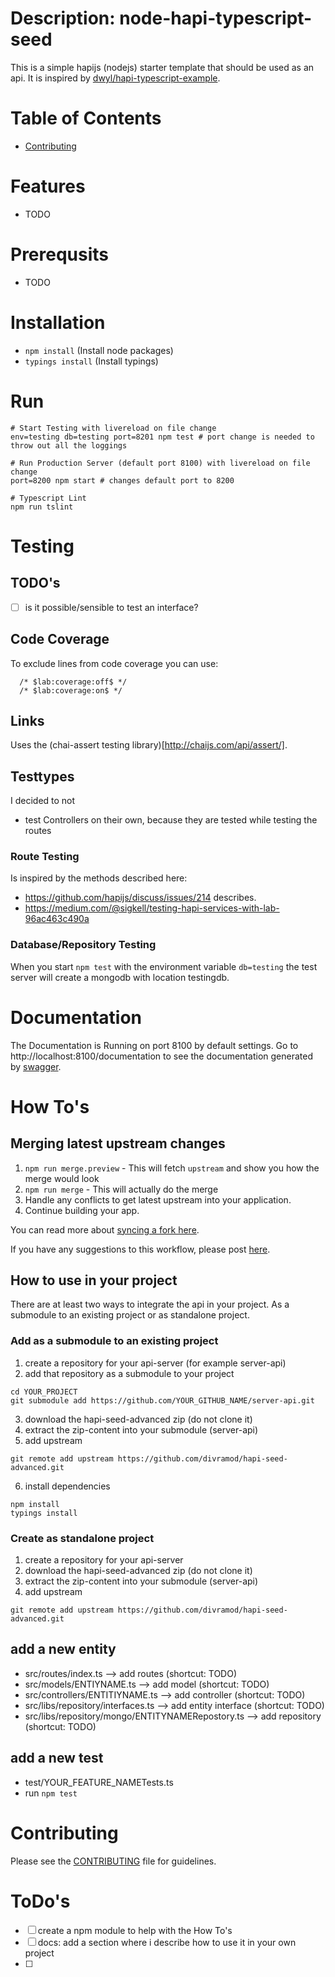 # Description: node-hapi-typescript-seed

This is a simple hapijs (nodejs) starter template that should be used as an api.
It is inspired by [dwyl/hapi-typescript-example](https://github.com/dwyl/hapi-typescript-example/tree/master/src).

# Table of Contents

- [Contributing](#contributing)

# Features
- TODO

# Prerequsits
- TODO

# Installation

* ```npm install``` (Install node packages)
* ```typings install``` (Install typings)

# Run

```
# Start Testing with livereload on file change
env=testing db=testing port=8201 npm test # port change is needed to throw out all the loggings

# Run Production Server (default port 8100) with livereload on file change
port=8200 npm start # changes default port to 8200

# Typescript Lint
npm run tslint
```

# Testing

## TODO's
- [ ] is it possible/sensible to test an interface?

## Code Coverage
To exclude lines from code coverage you can use:
```
  /* $lab:coverage:off$ */
  /* $lab:coverage:on$ */
```

## Links
Uses the (chai-assert testing library)[http://chaijs.com/api/assert/].

## Testtypes
I decided to not
- test Controllers on their own, because they are tested while testing the routes

### Route Testing
Is inspired by the methods described here:
- https://github.com/hapijs/discuss/issues/214 describes.
- https://medium.com/@sigkell/testing-hapi-services-with-lab-96ac463c490a

### Database/Repository Testing
When you start ```npm test``` with the environment variable ```db=testing``` the test server will create a mongodb with location testingdb.

# Documentation
The Documentation is Running on port 8100 by default settings.
Go to http://localhost:8100/documentation to see the documentation generated by [swagger](http://swagger.io/).

# How To's

## Merging latest upstream changes

1. `npm run merge.preview` - This will fetch `upstream` and show you how the merge would look
2. `npm run merge` - This will actually do the merge
3. Handle any conflicts to get latest upstream into your application.
4. Continue building your app.

You can read more about [syncing a fork here](https://help.github.com/articles/syncing-a-fork/).

If you have any suggestions to this workflow, please post [here](https://github.com/divramod/hapi-seed-advanced/issues).

## How to use in your project
There are at least two ways to integrate the api in your project. As a submodule to an existing project or as standalone project.

### Add as a submodule to an existing project
1. create a repository for your api-server (for example server-api)
2. add that repository as a submodule to your project
```
cd YOUR_PROJECT
git submodule add https://github.com/YOUR_GITHUB_NAME/server-api.git
```
3. download the hapi-seed-advanced zip (do not clone it)
4. extract the zip-content into your submodule (server-api)
5. add upstream
```
git remote add upstream https://github.com/divramod/hapi-seed-advanced.git
```
6. install dependencies
```
npm install
typings install
```

### Create as standalone project
1. create a repository for your api-server
2. download the hapi-seed-advanced zip (do not clone it)
3. extract the zip-content into your submodule (server-api)
4. add upstream
```
git remote add upstream https://github.com/divramod/hapi-seed-advanced.git
```

## add a new entity
* src/routes/index.ts --> add routes (shortcut: TODO)
* src/models/ENTIYNAME.ts --> add model (shortcut: TODO)
* src/controllers/ENTITIYNAME.ts --> add controller (shortcut: TODO)
* src/libs/repository/interfaces.ts --> add entity interface (shortcut: TODO)
* src/libs/repository/mongo/ENTITYNAMERepostory.ts --> add repository (shortcut: TODO)

## add a new test
* test/YOUR_FEATURE_NAMETests.ts
* run ```npm test```

# Contributing

Please see the [CONTRIBUTING](https://github.com/NathanWalker/hapi-seed-advanced/blob/master/CONTRIBUTING.md) file for guidelines.

# ToDo's
- [ ] create a npm module to help with the How To's
- [ ] docs: add a section where i describe how to use it in your own project
- [ ]

